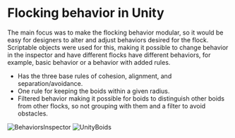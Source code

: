 # Flocking behavior in Unity

The main focus was to make the flocking behavior modular, so it would be easy for designers to alter and adjust behaviors desired for the flock. 
Scriptable objects were used for this, making it possible to change behavior in the inspector and have different flocks have different behaviors, for example, 
basic behavior or a behavior with added rules. 

- Has the three base rules of cohesion, alignment, and separation/avoidance. 
- One rule for keeping the boids within a given radius. 
- Filtered behavior making it possible for boids to distinguish other boids from other flocks, so not grouping with them and a filter to avoid obstacles. 


![BehaviorsInspector](https://user-images.githubusercontent.com/76095991/204749025-35a684a2-7a1a-4508-a81c-a7665429da94.png)
![UnityBoids](https://user-images.githubusercontent.com/76095991/204749221-164c291e-d32b-4ecd-912a-cf75229f7951.gif)
